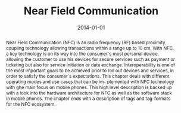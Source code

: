 ---
abstract: Near Field Communication (NFC) is an radio frequency (RF) based proximity
  coupling technology allowing transactions within a range up to 10 cm. With NFC,
  a key technology is on its way into the consumer´s most personal device, allowing
  the customer to use his devices for secure services such as payment or ticketing
  but also for service initiation or data exchange. Interoperability is one of the
  most important goals to be achieved prior to roll out devices and services, in order
  to satisfy the consumer´s expectations. This chapter deals with different operating
  modes and use cases that can be im- plemented with NFC technology with ghe main
  focus on mobile phones. This high level description is backed up with a look into
  the hardware architecture for NFC as well as the software stack in mobile phones.
  The chapter ends with a description of tags and tag-formats for the NFC ecosystem.
authors:
- Gerald Madlmayr
- Christian Kantner
- Thomas Grechenig
date: '2014-01-01'
featured: false
links:
- name: Publik
  url: https://publik.tuwien.ac.at/showentry.php?ID=235998&lang=2
publication: 'in: "Secure Smart Embedded Devices, Platforms and Applications", K.
  Markantonakis, K. Mayes (ed.); Springer Science+Business Media, New York, NY, USA,
  2014, ISBN: 978-1-4614-7914-7, 351 - 367'
publication_types:
- '6'
publishDate: '2014-01-01'
title: Near Field Communication
url_pdf: ''
---